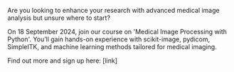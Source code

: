 Are you looking to enhance your research with advanced medical image analysis but unsure where to start?

On 18 September 2024, join our course on 'Medical Image Processing with Python'. You’ll gain hands-on experience with scikit-image, pydicom, SimpleITK, and machine learning methods tailored for medical imaging.

Find out more and sign up here: [link]